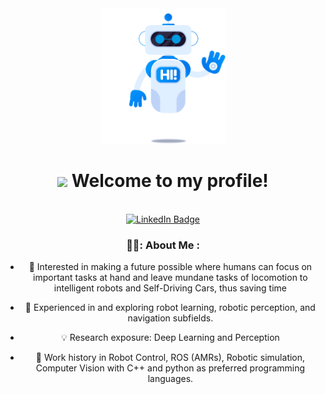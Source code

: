 <div id="header" align="center">
  
  <img src="./hi-robot.gif" width="200"/>
  <h1>
  <img src="https://media.giphy.com/media/hvRJCLFzcasrR4ia7z/giphy.gif" width="30px"/>
  Welcome to my profile!
</h1>
<img src="https://komarev.com/ghpvc/?username=VaidehiSom&style=flat-square&color=blue" alt=""/>
<div id="badges">


  <a href="https://www.linkedin.com/in/VaidehiSom/">
    <img src="https://img.shields.io/badge/LinkedIn-blue?style=for-the-badge&logo=linkedin&logoColor=white" alt="LinkedIn Badge"/>
  </a>
<!--   <a href="your-youtube-URL">
    <img src="https://img.shields.io/badge/YouTube-red?style=for-the-badge&logo=youtube&logoColor=white" alt="Youtube Badge"/>
  </a>  -->
  
<!--   <a href="https://twitter.com/SomVaidehi">
    <img src="https://img.shields.io/badge/Twitter-blue?style=for-the-badge&logo=twitter&logoColor=white" alt="Twitter Badge"/>
  </a>
 </div> -->
<!-- <img src="https://media.giphy.com/media/hqU2KkjW5bE2v2Z7Q2/giphy.gif" width="200"/> -->
<!-- </div> -->

### 👩‍💻: About Me :
- :telescope: Interested in making a future possible where humans can focus on important tasks at hand and leave mundane tasks of locomotion to intelligent robots and Self-Driving Cars, thus saving time

- :seedling: Experienced in and exploring robot learning, robotic perception, and navigation subfields.

<!-- - :zap: In my free time, I like to watch intruiging STEM videos on youtube, be active on robotics communities (subreddits, discourse, linkedIn), go through open source projects and watch strength sports. -->

- :bulb: Research exposure: Deep Learning and Perception

- :scroll: Work history in Robot Control, ROS (AMRs), Robotic simulation, Computer Vision with C++ and python as preferred programming languages.

<!-- :mailbox:How to reach me: [![Linkedin Badge](https://img.shields.io/badge/-AnveshSom-blue?style=flat&logo=Linkedin&logoColor=white)](your-linkedin-url) -->

<!-- | :bell: | Don't forget to reach out to me :mailbox: for mutual growth if our interests align :-) |
| :-------: | :-------------------------------------------------------------------------------------------------------- |
 -->

<!-- <div id="header" align="left">
  <h3>
  :hammer_and_wrench: Languages and Tools :
</h3>
  </div> -->
<!-- 
<div>
  <img src="https://github.com/devicons/devicon/blob/master/icons/cplusplus/cplusplus-original.svg" title="C++" alt="C++" width="40" height="40"/>&nbsp;
  <img src="https://github.com/devicons/devicon/blob/master/icons/python/python-original.svg" title="Python" alt="Python" width="40" height="40"/>&nbsp;
  <img src="https://upload.wikimedia.org/wikipedia/commons/b/bb/Ros_logo.svg" title="ROS" alt="ROS" width="140" height="40"/>&nbsp;
  <img src="https://upload.wikimedia.org/wikipedia/commons/1/13/Gazebo_logo.svg" title="Gazebo Simulator" alt="Gazebo Simulator" width="170" height="40"/>&nbsp;
  <img src="https://github.com/devicons/devicon/blob/master/icons/vim/vim-original.svg" title="Vim" alt="Vim" width="40" height="40"/>&nbsp;
<!--   <img src="https://github.com/devicons/devicon/blob/master/icons/arduino/arduino-original.svg" title="Arduino" alt="Arduino" width="40" height="40"/>&nbsp; -->
<!--   <img src="https://github.com/devicons/devicon/blob/master/icons/docker/docker-original-wordmark.svg" title="Docker" alt="Docker" width="50" height="40"/>&nbsp;
  <img src="https://upload.wikimedia.org/wikipedia/commons/a/ab/Linux_Logo_in_Linux_Libertine_Font.svg" title="GNU/LINUX" alt="GNU/LINUX" width="40"/>&nbsp;
  <img src="https://cdn.jsdelivr.net/gh/devicons/devicon@v2.15.1/devicon.min.css" title="Open3D" alt="GNU/LINUX" width="40"/>&nbsp;

</div> -->


<!-- --- -->

<!-- ### :fire: My Stats :
<img src="https://media.giphy.com/media/RVWSqOsgDAq0W3051o/giphy.gif" width="150px"/>

[![](https://raw.githubusercontent.com/VaidehiSom/VaidehiSom/master/profile-summary-card-output/github/0-profile-details.svg)](https://github.com/vn7n24fzkq/github-profile-summary-cards)
[![](https://raw.githubusercontent.com/VaidehiSom/VaidehiSom/master/profile-summary-card-output/github/1-repos-per-language.svg)](https://github.com/vn7n24fzkq/github-profile-summary-cards) [![](https://raw.githubusercontent.com/VaidehiSom/VaidehiSom/master/profile-summary-card-output/github/2-most-commit-language.svg)](https://github.com/vn7n24fzkq/github-profile-summary-cards)
[![](https://raw.githubusercontent.com/VaidehiSom/VaidehiSom/master/profile-summary-card-output/github/3-stats.svg)](https://github.com/vn7n24fzkq/github-profile-summary-cards) [![](https://raw.githubusercontent.com/VaidehiSom/VaidehiSom/master/profile-summary-card-output/github/4-productive-time.svg)](https://github.com/vn7n24fzkq/github-profile-summary-cards)
 -->

